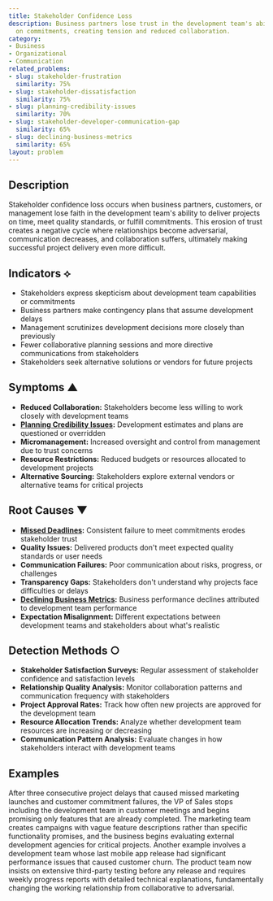 ```yaml
---
title: Stakeholder Confidence Loss
description: Business partners lose trust in the development team's ability to deliver
  on commitments, creating tension and reduced collaboration.
category:
- Business
- Organizational
- Communication
related_problems:
- slug: stakeholder-frustration
  similarity: 75%
- slug: stakeholder-dissatisfaction
  similarity: 75%
- slug: planning-credibility-issues
  similarity: 70%
- slug: stakeholder-developer-communication-gap
  similarity: 65%
- slug: declining-business-metrics
  similarity: 65%
layout: problem
---
```


## Description

Stakeholder confidence loss occurs when business partners, customers, or management lose faith in the development team's ability to deliver projects on time, meet quality standards, or fulfill commitments. This erosion of trust creates a negative cycle where relationships become adversarial, communication decreases, and collaboration suffers, ultimately making successful project delivery even more difficult.

## Indicators ⟡

- Stakeholders express skepticism about development team capabilities or commitments
- Business partners make contingency plans that assume development delays
- Management scrutinizes development decisions more closely than previously
- Fewer collaborative planning sessions and more directive communications from stakeholders
- Stakeholders seek alternative solutions or vendors for future projects

## Symptoms ▲

- **Reduced Collaboration:** Stakeholders become less willing to work closely with development teams
- **[Planning Credibility Issues](planning-credibility-issues.md):** Development estimates and plans are questioned or overridden
- **Micromanagement:** Increased oversight and control from management due to trust concerns
- **Resource Restrictions:** Reduced budgets or resources allocated to development projects
- **Alternative Sourcing:** Stakeholders explore external vendors or alternative teams for critical projects

## Root Causes ▼

- **[Missed Deadlines](missed-deadlines.md):** Consistent failure to meet commitments erodes stakeholder trust
- **Quality Issues:** Delivered products don't meet expected quality standards or user needs
- **Communication Failures:** Poor communication about risks, progress, or challenges
- **Transparency Gaps:** Stakeholders don't understand why projects face difficulties or delays
- **[Declining Business Metrics](declining-business-metrics.md):** Business performance declines attributed to development team performance
- **Expectation Misalignment:** Different expectations between development teams and stakeholders about what's realistic

## Detection Methods ○

- **Stakeholder Satisfaction Surveys:** Regular assessment of stakeholder confidence and satisfaction levels
- **Relationship Quality Analysis:** Monitor collaboration patterns and communication frequency with stakeholders
- **Project Approval Rates:** Track how often new projects are approved for the development team
- **Resource Allocation Trends:** Analyze whether development team resources are increasing or decreasing
- **Communication Pattern Analysis:** Evaluate changes in how stakeholders interact with development teams

## Examples

After three consecutive project delays that caused missed marketing launches and customer commitment failures, the VP of Sales stops including the development team in customer meetings and begins promising only features that are already completed. The marketing team creates campaigns with vague feature descriptions rather than specific functionality promises, and the business begins evaluating external development agencies for critical projects. Another example involves a development team whose last mobile app release had significant performance issues that caused customer churn. The product team now insists on extensive third-party testing before any release and requires weekly progress reports with detailed technical explanations, fundamentally changing the working relationship from collaborative to adversarial.